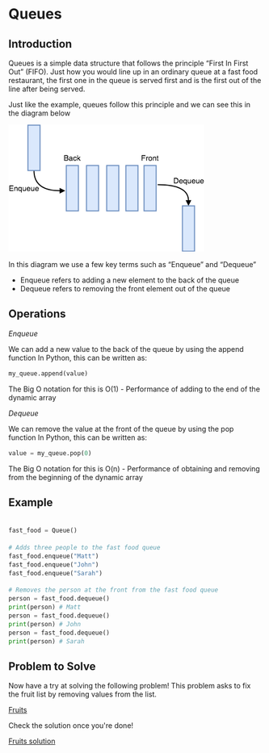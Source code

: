 # Queues

## Introduction

Queues is a simple data structure that follows the principle “First In First Out” (FIFO). Just how you would line up in an ordinary queue at a fast food restaurant, the first one in the queue is served first and is the first out of the line after being served. 

Just like the example, queues follow this principle and we can see this in the diagram below

![](queue_pic.png)

In this diagram we use a few key terms such as “Enqueue” and “Dequeue”
-	Enqueue refers to adding a new element to the back of the queue
-	Dequeue refers to removing the front element out of the queue

## Operations

_Enqueue_

We can add a new value to the back of the queue by using the append function
In Python, this can be written as:

``` python
my_queue.append(value) 
```

The Big O notation for this is O(1) - Performance of adding to the end of the dynamic array

_Dequeue_

We can remove the value at the front of the queue by using the pop function
In Python, this can be written as:

``` python
value = my_queue.pop(0)
```
The Big O notation for this is O(n) - Performance of obtaining and removing from the beginning of the dynamic array

## Example

``` python

fast_food = Queue()

# Adds three people to the fast food queue
fast_food.enqueue("Matt")
fast_food.enqueue("John")
fast_food.enqueue("Sarah")

# Removes the person at the front from the fast food queue
person = fast_food.dequeue()
print(person) # Matt
person = fast_food.dequeue()
print(person) # John
person = fast_food.dequeue()
print(person) # Sarah

```
## Problem to Solve

Now have a try at solving the following problem! This problem asks to fix the fruit list by removing values from the list. 

[Fruits](fruits.py)

Check the solution once you're done!

[Fruits solution](fruits_solution.py)